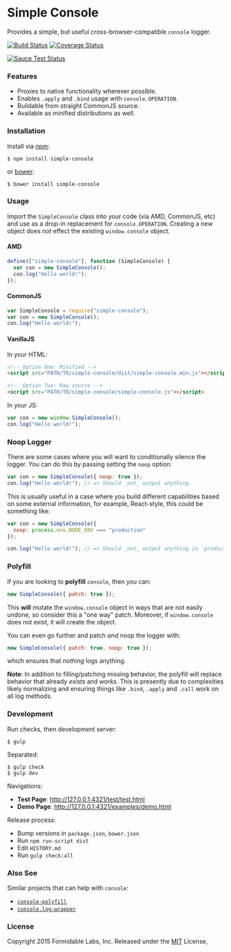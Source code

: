 Simple Console
==============

Provides a simple, but useful cross-browser-compatible `console` logger.

[![Build Status][trav_img]][trav_site]
[![Coverage Status][cov_img]][cov_site]

[![Sauce Test Status][sauce_img]][sauce_site]

### Features

* Proxies to native functionality wherever possible.
* Enables `.apply` and `.bind` usage with `console.OPERATION`.
* Buildable from straight CommonJS source.
* Available as minified distributions as well.

### Installation

Install via [npm](https://www.npmjs.com/package/simple-console):

```
$ npm install simple-console
```

or [bower](http://bower.io/search/?q=simple-console):

```
$ bower install simple-console
```

### Usage

Import the `SimpleConsole` class into your code (via AMD, CommonJS, etc) and
use as a drop-in replacement for `console.OPERATION`. Creating a new object
does _not_ effect the existing `window.console` object.

#### AMD

```js
define(["simple-console"], function (SimpleConsole) {
  var con = new SimpleConsole();
  con.log("Hello world!");
});
```

#### CommonJS

```js
var SimpleConsole = require("simple-console");
var con = new SimpleConsole();
con.log("Hello world!");
```

#### VanillaJS

In your HTML:

```html
<!-- Option One: Minified -->
<script src="PATH/TO/simple-console/dist/simple-console.min.js"></script>

<!-- Option Two: Raw source -->
<script src="PATH/TO/simple-console/simple-console.js"></script>
```

In your JS:

```js
var con = new window.SimpleConsole();
con.log("Hello world!");
```

### Noop Logger

There are some cases where you will want to conditionally silence the logger.
You can do this by passing setting the `noop` option:

```js
var con = new SimpleConsole({ noop: true });
con.log("Hello world!"); // => Should _not_ output anything.
```

This is usually useful in a case where you build different capabilities based
on some external information, for example, React-style, this could be
something like:

```js
var con = new SimpleConsole({
  noop: process.env.NODE_ENV === "production"
});

con.log("Hello world!"); // => Should _not_ output anything in `production`.
```

### Polyfill

If you are looking to **polyfill** `console`, then you can:

```js
new SimpleConsole({ patch: true });
```

This **will** mutate the `window.console` object in ways that are not easily
undone, so consider this a "one way" patch. Moreover, if `window.console`
does not exist, it will create the object.

You can even go further and patch _and_ noop the logger with:

```js
new SimpleConsole({ patch: true, noop: true });
```

which ensures that _nothing_ logs anything.

**Note**: In addition to filling/patching missing behavior, the polyfill will
replace behavior that already _exists_ and _works_. This is presently due to
complexities likely normalizing and ensuring things like `.bind`, `.apply`
and `.call` work on all log methods.


### Development

Run checks, then development server:

```
$ gulp
```

Separated:

```
$ gulp check
$ gulp dev
```

Navigations:

* **Test Page**: http://127.0.0.1:4321/test/test.html
* **Demo Page**: http://127.0.0.1:4321/examples/demo.html

Release process:

* Bump versions in `package.json`, `bower.json`
* Run `npm run-script dist`
* Edit `HISTORY.md`
* Run `gulp check:all`

### Also See

Similar projects that can help with `console`:

* [`console-polyfill`](https://github.com/paulmillr/console-polyfill)
* [`console.log-wrapper`](https://github.com/patik/console.log-wrapper)

### License
Copyright 2015 Formidable Labs, Inc.
Released under the [MIT](LICENSE.txt) License,

[trav]: https://travis-ci.org/
[trav_img]: https://api.travis-ci.org/FormidableLabs/simple-console.svg
[trav_site]: https://travis-ci.org/FormidableLabs/simple-console
[cov]: https://coveralls.io
[cov_img]: https://img.shields.io/coveralls/FormidableLabs/simple-console.svg
[cov_site]: https://coveralls.io/r/FormidableLabs/simple-console
[sauce]: https://saucelabs.com
[sauce_img]: https://saucelabs.com/browser-matrix/simple-console.svg
[sauce_site]: https://saucelabs.com/u/simple-console
